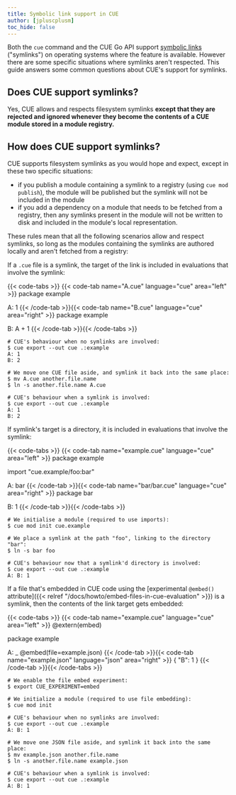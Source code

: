 ```yaml
---
title: Symbolic link support in CUE
author: [jpluscplusm]
toc_hide: false
---
```


Both the `cue` command and the CUE Go API support
[symbolic links](https://en.wikipedia.org/wiki/Symbolic_link)
("symlinks") on operating systems where the feature is available. However there
are some specific situations where symlinks aren't respected. This guide
answers some common questions about CUE's support for symlinks.

## Does CUE support symlinks?

Yes, CUE allows and respects filesystem symlinks **except that they are
rejected and ignored whenever they become the contents of a CUE module stored
in a module registry.**

## How does CUE support symlinks?

CUE supports filesystem symlinks as you would hope and expect, except in these
two specific situations:

- if you publish a module containing a symlink to a registry (using `cue mod
  publish`), the module will be published but the symlink will not be included
  in the module
- if you add a dependency on a module that needs to be fetched from a registry,
  then any symlinks present in the module will not be written to disk and
  included in the module's local representation.

These rules mean that all the following scenarios allow and respect symlinks,
so long as the modules containing the symlinks are authored locally and aren't
fetched from a registry:

If a `.cue` file is a symlink, the target of the link is included in
evaluations that involve the symlink:

{{< code-tabs >}}
{{< code-tab name="A.cue" language="cue" area="left" >}}
package example

A: 1
{{< /code-tab >}}{{< code-tab name="B.cue" language="cue" area="right" >}}
package example

B: A + 1
{{< /code-tab >}}{{< /code-tabs >}}

```text { title="TERMINAL" type="terminal" codeToCopy="Y3VlIGV4cG9ydCAtLW91dCBjdWUgLjpleGFtcGxlCm12IEEuY3VlIGFub3RoZXIuZmlsZS5uYW1lCmxuIC1zIGFub3RoZXIuZmlsZS5uYW1lIEEuY3VlCmN1ZSBleHBvcnQgLS1vdXQgY3VlIC46ZXhhbXBsZQ==" }
# CUE's behaviour when no symlinks are involved:
$ cue export --out cue .:example
A: 1
B: 2

# We move one CUE file aside, and symlink it back into the same place:
$ mv A.cue another.file.name
$ ln -s another.file.name A.cue

# CUE's behaviour when a symlink is involved:
$ cue export --out cue .:example
A: 1
B: 2
```
If symlink's target is a directory, it is included in evaluations that involve
the symlink:

{{< code-tabs >}}
{{< code-tab name="example.cue" language="cue" area="left" >}}
package example

import "cue.example/foo:bar"

A: bar
{{< /code-tab >}}{{< code-tab name="bar/bar.cue" language="cue" area="right" >}}
package bar

B: 1
{{< /code-tab >}}{{< /code-tabs >}}

```text { title="TERMINAL" type="terminal" codeToCopy="Y3VlIG1vZCBpbml0IGN1ZS5leGFtcGxlCmxuIC1zIGJhciBmb28KY3VlIGV4cG9ydCAtLW91dCBjdWUgLjpleGFtcGxl" }
# We initialise a module (required to use imports):
$ cue mod init cue.example

# We place a symlink at the path "foo", linking to the directory "bar":
$ ln -s bar foo

# CUE's behaviour now that a symlink'd directory is involved:
$ cue export --out cue .:example
A: B: 1
```
If a file that's embedded in CUE code using the
[experimental `@embed()` attribute]({{< relref "/docs/howto/embed-files-in-cue-evaluation" >}})
is a symlink, then the contents of the link target gets embedded:
  
{{< code-tabs >}}
{{< code-tab name="example.cue" language="cue" area="left" >}}
@extern(embed)

package example

A: _ @embed(file=example.json)
{{< /code-tab >}}{{< code-tab name="example.json" language="json" area="right" >}}
{
    "B": 1
}
{{< /code-tab >}}{{< /code-tabs >}}

```text { title="TERMINAL" type="terminal" codeToCopy="ZXhwb3J0IENVRV9FWFBFUklNRU5UPWVtYmVkCmN1ZSBtb2QgaW5pdApjdWUgZXhwb3J0IC0tb3V0IGN1ZSAuOmV4YW1wbGUKbXYgZXhhbXBsZS5qc29uIGFub3RoZXIuZmlsZS5uYW1lCmxuIC1zIGFub3RoZXIuZmlsZS5uYW1lIGV4YW1wbGUuanNvbgpjdWUgZXhwb3J0IC0tb3V0IGN1ZSAuOmV4YW1wbGU=" }
# We enable the file embed experiment:
$ export CUE_EXPERIMENT=embed

# We initialize a module (required to use file embedding):
$ cue mod init

# CUE's behaviour when no symlinks are involved:
$ cue export --out cue .:example
A: B: 1

# We move one JSON file aside, and symlink it back into the same place:
$ mv example.json another.file.name
$ ln -s another.file.name example.json

# CUE's behaviour when a symlink is involved:
$ cue export --out cue .:example
A: B: 1
```
